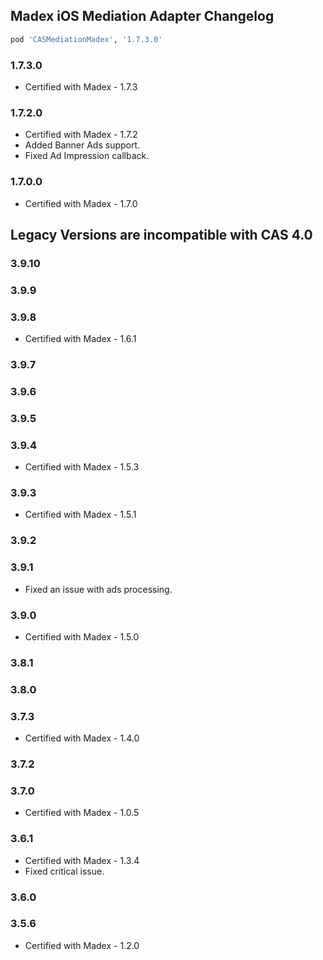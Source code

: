 ## Madex iOS Mediation Adapter Changelog
```ruby
pod 'CASMediationMadex', '1.7.3.0'
```

### 1.7.3.0
- Certified with Madex - 1.7.3

### 1.7.2.0
- Certified with Madex - 1.7.2
- Added Banner Ads support.
- Fixed Ad Impression callback.

### 1.7.0.0
- Certified with Madex - 1.7.0

## Legacy Versions are incompatible with CAS 4.0

### 3.9.10

### 3.9.9

### 3.9.8
- Certified with Madex - 1.6.1

### 3.9.7

### 3.9.6

### 3.9.5

### 3.9.4
- Certified with Madex - 1.5.3

### 3.9.3
- Certified with Madex - 1.5.1

### 3.9.2

### 3.9.1
  - Fixed an issue with ads processing.
  
### 3.9.0
- Certified with Madex - 1.5.0

### 3.8.1

### 3.8.0

### 3.7.3
- Certified with Madex - 1.4.0

### 3.7.2

### 3.7.0
- Certified with Madex - 1.0.5

### 3.6.1
- Certified with Madex - 1.3.4
- Fixed critical issue.

### 3.6.0

### 3.5.6
- Certified with Madex - 1.2.0